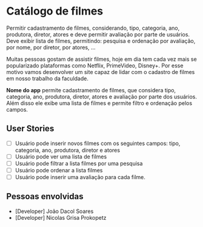 # Catálogo de filmes

Permitir cadastramento de filmes, considerando, tipo, categoria, ano, produtora, diretor, atores e deve permitir avaliação por parte de usuários. Deve exibir lista de filmes, permitindo: pesquisa e ordenação por avaliação, por nome, por diretor, por atores, ...

Muitas pessoas gostam de assistir filmes, hoje em dia tem cada vez mais se popularizado plataformas como Netflix, PrimeVideo, Disney+. Por esse motivo vamos desenvolver um site capaz de lidar com o cadastro de filmes em nosso trabalho da faculdade.

**Nome do app** permite cadastramento de filmes, que considera tipo, categoria, ano, produtora, diretor, atores e avaliação por parte dos usuários. Além disso ele exibe uma lista de filmes e permite filtro e ordenação pelos campos.

## User Stories

-   [ ] Usuário pode inserir novos filmes com os seguintes campos: tipo, categoria, ano, produtora, diretor e atores
-   [ ] Usuário pode ver uma lista de filmes
-   [ ] Usuário pode filtrar a lista filmes por uma pesquisa
-   [ ] Usuário pode ordenar a lista filmes
-   [ ] Usuário pode inserir uma avaliação para cada filme.

## Pessoas envolvidas

-   [Developer] João Dacol Soares
-   [Developer] Nicolas Grisa Prokopetz